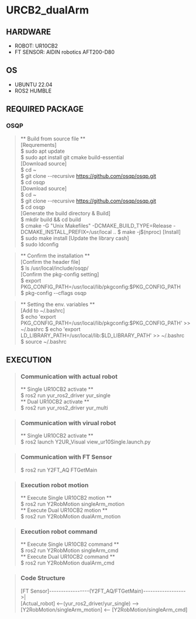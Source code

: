# URCB2_dualArm

## HARDWARE
* ROBOT: UR10CB2  
* FT SENSOR: AIDIN robotics AFT200-D80

## OS
* UBUNTU 22.04
* ROS2 HUMBLE

## REQUIRED PACKAGE
### OSQP
  > ** Build from source file **  
  > [Requrements]  
  >            $ sudo apt update  
  > $ sudo apt install git cmake build-essential  
  > [Download source]  
  > $ cd ~  
  > $ git clone --recursive https://github.com/osqp/osqp.git  
  > $ cd osqp  
  > [Download source]  
  > $ cd ~   
  > $ git clone --recursive https://github.com/osqp/osqp.git  
  > $ cd osqp  
  > [Generate the build directory & Build]  
  > $ mkdir build && cd build  
  > $ cmake -G "Unix Makefiles" -DCMAKE_BUILD_TYPE=Release -DCMAKE_INSTALL_PREFIX=/usr/local ..
  > $ make -j$(nproc) 
  > [Install]  
  > $ sudo make install
  > [Update the library cash]  
  > $ sudo ldconfig

  > ** Confirm the installation **  
  > [Confirm the header file]  
  > $ ls /usr/local/include/osqp/  
  > [Confirm the pkg-config setting]  
  > $ export PKG_CONFIG_PATH=/usr/local/lib/pkgconfig:$PKG_CONFIG_PATH    
  > $ pkg-config --cflags osqp    

  > ** Setting the env. variables **  
  > [Add to ~/.bashrc]  
  > $ echo 'export PKG_CONFIG_PATH=/usr/local/lib/pkgconfig:$PKG_CONFIG_PATH' >> ~/.bashrc
  > $ echo 'export LD_LIBRARY_PATH=/usr/local/lib:$LD_LIBRARY_PATH' >> ~/.bashrc  
  > $ source ~/.bashrc  

## EXECUTION
> ### Communication with actual robot
> ** Single UR10CB2 activate **   
> $ ros2 run yur_ros2_driver yur_single  
> ** Dual UR10CB2 activate **  
> $ ros2 run yur_ros2_driver yur_multi  

> ### Communication with virual robot
> ** Single UR10CB2 activate **  
> $ ros2 launch Y2UR_Visual view_ur10Single.launch.py  

> ### Communication with FT Sensor
> $ ros2 run Y2FT_AQ FTGetMain  

> ### Execution robot motion
> ** Execute Single UR10CB2 motion **    
> $ ros2 run Y2RobMotion singleArm_motion  
> ** Execute Dual UR10CB2 motion **    
> $ ros2 run Y2RobMotion dualArm_motion

> ### Execution robot command
> ** Execute Single UR10CB2 command **    
>    $ ros2 run Y2RobMotion singleArm_cmd   
> ** Execute Dual UR10CB2 command **    
> $ ros2 run Y2RobMotion dualArm_cmd

> ### Code Structure
> [FT Sensor]-----------------(Y2FT_AQ/FTGetMain)------------------>|  
> [Actual_robot] <--(yur_ros2_driver/yur_single) --> [Y2RobMotion/singleArm_motion] <-- [Y2RobMotion/singleArm_cmd]

